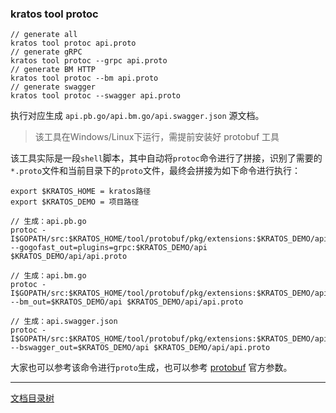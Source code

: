 ### kratos tool protoc

```
// generate all
kratos tool protoc api.proto
// generate gRPC
kratos tool protoc --grpc api.proto
// generate BM HTTP
kratos tool protoc --bm api.proto
// generate swagger
kratos tool protoc --swagger api.proto
```
执行对应生成 `api.pb.go/api.bm.go/api.swagger.json` 源文档。

> 该工具在Windows/Linux下运行，需提前安装好 protobuf 工具

该工具实际是一段`shell`脚本，其中自动将`protoc`命令进行了拼接，识别了需要的`*.proto`文件和当前目录下的`proto`文件，最终会拼接为如下命令进行执行：

```shell
export $KRATOS_HOME = kratos路径
export $KRATOS_DEMO = 项目路径

// 生成：api.pb.go
protoc -I$GOPATH/src:$KRATOS_HOME/tool/protobuf/pkg/extensions:$KRATOS_DEMO/api --gogofast_out=plugins=grpc:$KRATOS_DEMO/api $KRATOS_DEMO/api/api.proto

// 生成：api.bm.go
protoc -I$GOPATH/src:$KRATOS_HOME/tool/protobuf/pkg/extensions:$KRATOS_DEMO/api --bm_out=$KRATOS_DEMO/api $KRATOS_DEMO/api/api.proto

// 生成：api.swagger.json
protoc -I$GOPATH/src:$KRATOS_HOME/tool/protobuf/pkg/extensions:$KRATOS_DEMO/api --bswagger_out=$KRATOS_DEMO/api $KRATOS_DEMO/api/api.proto
```

大家也可以参考该命令进行`proto`生成，也可以参考 [protobuf](https://github.com/google/protobuf) 官方参数。


-------------

[文档目录树](summary.md)
